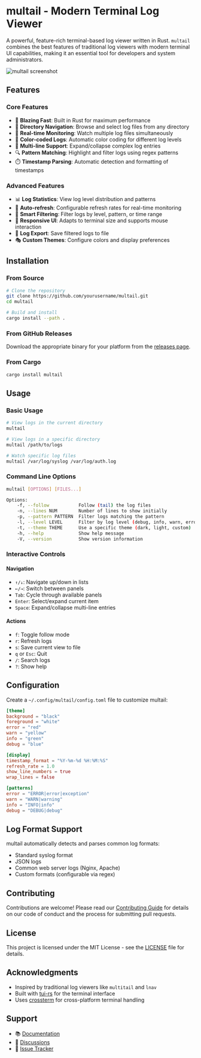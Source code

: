# multail - Modern Terminal Log Viewer

A powerful, feature-rich terminal-based log viewer written in Rust. `multail` combines the best features of traditional log viewers with modern terminal UI capabilities, making it an essential tool for developers and system administrators.

![multail screenshot](screenshot.png)

## Features

### Core Features
- 🚀 **Blazing Fast**: Built in Rust for maximum performance
- 📂 **Directory Navigation**: Browse and select log files from any directory
- 👀 **Real-time Monitoring**: Watch multiple log files simultaneously
- 🎨 **Color-coded Logs**: Automatic color coding for different log levels
- 📝 **Multi-line Support**: Expand/collapse complex log entries
- 🔍 **Pattern Matching**: Highlight and filter logs using regex patterns
- ⏱️ **Timestamp Parsing**: Automatic detection and formatting of timestamps

### Advanced Features
- 📊 **Log Statistics**: View log level distribution and patterns
- 🔄 **Auto-refresh**: Configurable refresh rates for real-time monitoring
- 🎯 **Smart Filtering**: Filter logs by level, pattern, or time range
- 📱 **Responsive UI**: Adapts to terminal size and supports mouse interaction
- 💾 **Log Export**: Save filtered logs to file
- 🎭 **Custom Themes**: Configure colors and display preferences

## Installation

### From Source
```bash
# Clone the repository
git clone https://github.com/yourusername/multail.git
cd multail

# Build and install
cargo install --path .
```

### From GitHub Releases
Download the appropriate binary for your platform from the [releases page](https://github.com/yourusername/multail/releases).

### From Cargo
```bash
cargo install multail
```

## Usage

### Basic Usage
```bash
# View logs in the current directory
multail

# View logs in a specific directory
multail /path/to/logs

# Watch specific log files
multail /var/log/syslog /var/log/auth.log
```

### Command Line Options
```bash
multail [OPTIONS] [FILES...]

Options:
    -f, --follow           Follow (tail) the log files
    -n, --lines NUM        Number of lines to show initially
    -p, --pattern PATTERN  Filter logs matching the pattern
    -l, --level LEVEL      Filter by log level (debug, info, warn, error)
    -t, --theme THEME      Use a specific theme (dark, light, custom)
    -h, --help             Show help message
    -V, --version          Show version information
```

### Interactive Controls

#### Navigation
- `↑/↓`: Navigate up/down in lists
- `←/→`: Switch between panels
- `Tab`: Cycle through available panels
- `Enter`: Select/expand current item
- `Space`: Expand/collapse multi-line entries

#### Actions
- `f`: Toggle follow mode
- `r`: Refresh logs
- `s`: Save current view to file
- `q` or `Esc`: Quit
- `/`: Search logs
- `?`: Show help

## Configuration

Create a `~/.config/multail/config.toml` file to customize multail:

```toml
[theme]
background = "black"
foreground = "white"
error = "red"
warn = "yellow"
info = "green"
debug = "blue"

[display]
timestamp_format = "%Y-%m-%d %H:%M:%S"
refresh_rate = 1.0
show_line_numbers = true
wrap_lines = false

[patterns]
error = "ERROR|error|exception"
warn = "WARN|warning"
info = "INFO|info"
debug = "DEBUG|debug"
```

## Log Format Support

multail automatically detects and parses common log formats:

- Standard syslog format
- JSON logs
- Common web server logs (Nginx, Apache)
- Custom formats (configurable via regex)

## Contributing

Contributions are welcome! Please read our [Contributing Guide](CONTRIBUTING.md) for details on our code of conduct and the process for submitting pull requests.

## License

This project is licensed under the MIT License - see the [LICENSE](LICENSE) file for details.

## Acknowledgments

- Inspired by traditional log viewers like `multitail` and `lnav`
- Built with [tui-rs](https://github.com/fdehau/tui-rs) for the terminal interface
- Uses [crossterm](https://github.com/crossterm-rs/crossterm) for cross-platform terminal handling

## Support

- 📚 [Documentation](https://github.com/yourusername/multail/wiki)
- 💬 [Discussions](https://github.com/yourusername/multail/discussions)
- 🐛 [Issue Tracker](https://github.com/yourusername/multail/issues) 